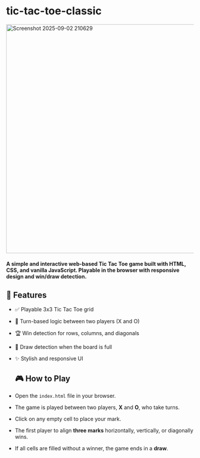 # tic-tac-toe-classic

<img width="814" height="614" alt="Screenshot 2025-09-02 210629" src="https://github.com/user-attachments/assets/b77e3cb8-f1eb-461b-8dce-dbc37bafee30" />

#### A simple and interactive web-based Tic Tac Toe game built with HTML, CSS, and vanilla JavaScript. Playable in the browser with responsive design and win/draw detection.

## 🚀 Features

- ✅ Playable 3x3 Tic Tac Toe grid
- 🔁 Turn-based logic between two players (X and O)
- 🏆 Win detection for rows, columns, and diagonals
- 🤝 Draw detection when the board is full
- ✨ Stylish and responsive UI

  ## 🎮 How to Play

- Open the `index.html` file in your browser.
- The game is played between two players, **X** and **O**, who take turns.
- Click on any empty cell to place your mark.
- The first player to align **three marks** horizontally, vertically, or diagonally wins.
- If all cells are filled without a winner, the game ends in a **draw**.
